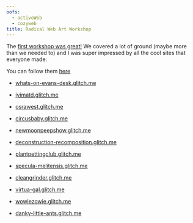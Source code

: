 ```yaml
---
oofs:
  - activeWeb
  - cozyweb
title: Radical Web Art Workshop
---
```

The [first workshop was great!](/rad-web-first-workshop) We covered a lot of ground (maybe more than we needed to) and I was super impressed by all the cool sites that everyone made:

You can follow them [here](https://octothorp.es/~/rad-web-art)

* [whats-on-evans-desk.glitch.me](https://whats-on-evans-desk.glitch.me/examples/basic-page)

* [iyimatd.glitch.me](https://iyimatd.glitch.me/examples/basic-page)

* [osrawest.glitch.me](https://osrawest.glitch.me/examples/basic-page/)

* [circusbaby.glitch.me](https://circusbaby.glitch.me/)

* [newmoonpeepshow.glitch.me](https://newmoonpeepshow.glitch.me/examples/basic-page)

* [deconstruction-recomposition.glitch.me](https://deconstruction-recomposition.glitch.me/examples/basic-page)

* [plantpettingclub.glitch.me](https://plantpettingclub.glitch.me/)

* [specula-melitensis.glitch.me](https://specula-melitensis.glitch.me/)

* [cleangrinder.glitch.me](https://cleangrinder.glitch.me/)

* [virtua-gal.glitch.me](https://virtua-gal.glitch.me/examples/basic-page)

* [wowiezowie.glitch.me](https://wowiezowie.glitch.me/)

* [danky-little-ants.glitch.me](https://danky-little-ants.glitch.me/)







